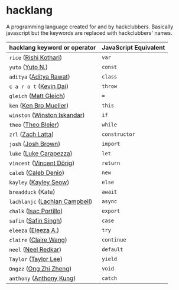 # hacklang

A programming language created for and by hackclubbers. Basically javascript but the keywords are replaced with hackclubbers' names.

| **hacklang keyword or operator**                                   | **JavaScript Equivalent** |
| ------------------------------------------------------------------ | ------------------------- |
| `rice` ([Rishi Kothari](https://github.com/rishiosaur))            | `var`                     |
| `yuto` ([Yuto N.](https://github.com/starptr))                     | `const`                   |
| `aditya` ([Aditya Rawat](https://github.com/aditya1rawat))         | `class`                   |
| `c a r o t` ([Kevin Dai](https://github.com/TheOneKevin/))         | `throw`                   |
| `gleich` ([Matt Gleich](https://github.com/Matt-Gleich))           | `=`                       |
| `ken` ([Ken Bro Mueller](https://github.com/kenmueller))           | `this`                    |
| `winston` ([Winston Iskandar](https://github.com/winstoniskandar)) | `if`                      |
| `theo` ([Theo Bleier](https://github.com/tmb))                     | `while`                   |
| `zrl` ([Zach Latta](https://github.com/zachlatta))                 | `constructor`             |
| `josh` ([Josh Brown](https://github.com/jbis9051))                 | `import`                  |
| `luke` ([Luke Carapezza](https://github.com/lukec11))              | `let`                     |
| `vincent` ([Vincent Dörig](https://github.com/vincentdoerig))      | `return`                  |
| `caleb` ([Caleb Denio](https://github.com/cjdenio))                | `new`                     |
| `kayley` ([Kayley Seow](https://github.com/kayleyseow))            | `else`                    |
| `breadduck` (Kate)                                                 | `await`                   |
| `lachlanjc` ([Lachlan Campbell](https://github.com/lachlanjc))     | `async`                   |
| `chalk` ([Isac Portillo](https://github.com/ChalkHuman))           | `export`                  |
| `safin` ([Safin Singh](https://github.com/safinsingh))             | `case`                    |
| `eleeza` ([Eleeza A.](https://github.com/E-Lee-Za))                | `try`                     |
| `claire` ([Claire Wang](https://github.com/clairebookworm))        | `continue`                |
| `neel` ([Neel Redkar](https://github.com/neelr))                   | `default`                 |
| `Taylor` ([Taylor Lee](https://github.com/taylorylee))             | `yield`                   |
| `Ongzz` ([Ong Zhi Zheng](https://github.com/Fogeinator))           | `void`                    |
| `anthony` ([Anthony Kung](https://github.com/Anthonykung))           | `catch`                    |
